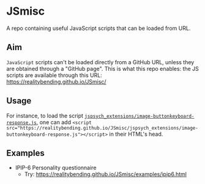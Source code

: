 # JSmisc


A repo containing useful JavaScript scripts that can be loaded from URL.

## Aim

`JavaScript` scripts can't be loaded directly from a GitHub URL, unless they are obtained through a "GitHub page". This is what this repo enables: the JS scripts are available through this URL: https://realitybending.github.io/JSmisc/

## Usage

For instance, to load the script [`jspsych_extensions/image-buttonkeyboard-response.js`](https://github.com/RealityBending/JSmisc/blob/main/jspsych_extensions/image-buttonkeyboard-response.js), one can add `<script src="https://realitybending.github.io/JSmisc/jspsych_extensions/image-buttonkeyboard-response.js"></script>` in their HTML's head.


## Examples

- IPIP-6 Personality questionnaire
  - Try: https://realitybending.github.io/JSmisc/examples/ipip6.html
